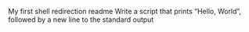 My first shell redirection readme
Write a script that prints “Hello, World”, followed by a new line to the standard output
